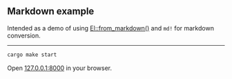 ## Markdown example

Intended as a demo of using [El::from_markdown()](https://docs.rs/seed/latest/seed/virtual_dom/node/el/struct.El.html#method.from_markdown) and ```md!``` for markdown conversion.

---

```bash
cargo make start
```

Open [127.0.0.1:8000](http://127.0.0.1:8000) in your browser.
